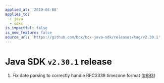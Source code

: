 ```yaml
---
applied_at: '2019-04-08'
applies_to:
  - java
  - sdks
is_impactful: false
is_new_feature: false
source_url: 'https://github.com/box/box-java-sdk/releases/tag/v2.30.1'
---
```

# Java SDK `v2.30.1` release

1. Fix date parsing to correctly handle RFC3339 timezone format ([#693](https://github.com/box/box-java-sdk/pull/693))
